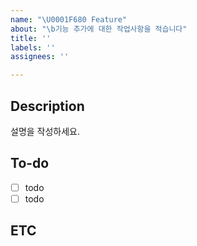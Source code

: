 ```yaml
---
name: "\U0001F680 Feature"
about: "\b기능 추가에 대한 작업사항을 적습니다"
title: ''
labels: ''
assignees: ''

---
```


## Description
설명을 작성하세요.

## To-do
- [ ] todo
- [ ] todo

## ETC
